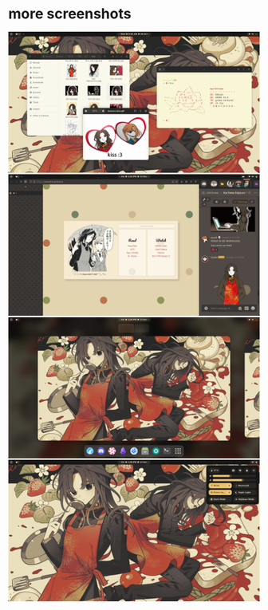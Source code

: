 # more screenshots
![gradience gtk theme + terminal fetch](https://raw.githubusercontent.com/ronindoll/paperflowers/main/.github/assets/screenshot-2.png)
![firefox and discord](https://raw.githubusercontent.com/ronindoll/paperflowers/main/.github/assets/screenshot-3.png)
![overview](https://raw.githubusercontent.com/ronindoll/paperflowers/main/.github/assets/screenshot-4.png)
![empty desktop](https://raw.githubusercontent.com/ronindoll/paperflowers/main/.github/assets/screenshot-1.png)
